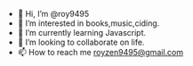 - 👋 Hi, I’m @roy9495
- 👀 I’m interested in books,music,ciding.
- 🌱 I’m currently learning Javascript.
- 💞️ I’m looking to collaborate on life.
- 📫 How to reach me royzen9495@gmail.com

<!---
roy9495/roy9495 is a ✨ special ✨ repository because its `README.md` (this file) appears on your GitHub profile.
You can click the Preview link to take a look at your changes.
--->
